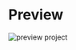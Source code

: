 # Preview
![preview project](https://res.cloudinary.com/de4xozulb/image/upload/v1706276059/Github-Preview/bmmqwlgvjxh9fvdnv2ga.png)